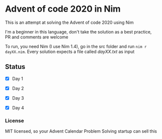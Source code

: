 # Advent of code 2020 in Nim

This is an attempt at solving the Advent of code 2020 using Nim

I'm a beginner in this language, don't take the solution as a best practice, PR and comments are welcome

To run, you need Nim (I use Nim 1.4), go in the src folder and run `nim r dayXX.nim`. Every solution expects a file called _dayXX.txt_ as input

## Status

- [x] Day 1
- [x] Day 2
- [x] Day 3
- [x] Day 4


### License
MIT licensed, so your Advent Calendar Problem Solving startup can sell this
